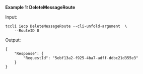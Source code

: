 **Example 1: DeleteMessageRoute**



Input: 

```
tccli iecp DeleteMessageRoute --cli-unfold-argument  \
    --RouteID 0
```

Output: 
```
{
    "Response": {
        "RequestId": "5ebf13a2-f925-4ba7-adff-ddbc21d355e3"
    }
}
```

